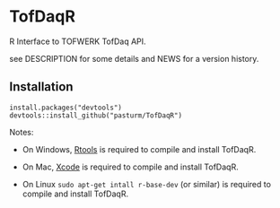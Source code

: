 # TofDaqR
R Interface to TOFWERK TofDaq API.

see DESCRIPTION for some details and NEWS for a version history.

## Installation
```
install.packages("devtools")
devtools::install_github("pasturm/TofDaqR")
```


Notes:

* On Windows, [Rtools](https://cran.r-project.org/bin/windows/Rtools/) is required to compile and install TofDaqR.

* On Mac, [Xcode](https://developer.apple.com/xcode/) is required to compile and install TofDaqR.

* On Linux `sudo apt-get intall r-base-dev` (or similar) is required to compile and install TofDaqR.
